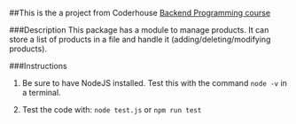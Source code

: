 ##This is the a project from Coderhouse [Backend Programming course ](http://https://www.coderhouse.es/online/programacion-backend "link")

###Description
This package has a module to manage products. It can store a list of products in a file and handle it (adding/deleting/modifying products).

###Instructions

1. Be sure to have NodeJS installed. Test this with the command 
	`node -v`
in a terminal.


2. Test the code with:
`node test.js`
or
`npm run test`


